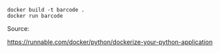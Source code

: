 



```
docker build -t barcode .
docker run barcode
```



Source:

https://runnable.com/docker/python/dockerize-your-python-application